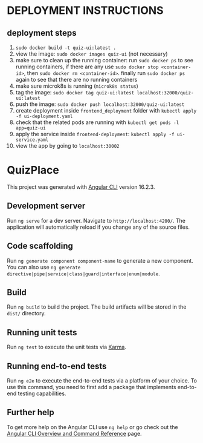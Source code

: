 # DEPLOYMENT INSTRUCTIONS

## deployment steps
1) `sudo docker build -t quiz-ui:latest .`
2) view the image: `sudo docker images quiz-ui` (not necessary)
3) make sure to clean up the running container: run `sudo docker ps` to see running containers, if there are any use `sudo docker stop <container-id>`, then `sudo docker rm <container-id>`. finally run `sudo docker ps` again to see that there are no running containers
4) make sure microk8s is running (`microk8s status`)
5) tag the image: `sudo docker tag quiz-ui:latest localhost:32000/quiz-ui:latest`
6) push the image: `sudo docker push localhost:32000/quiz-ui:latest`
7) create deployment inside `frontend_deployment` folder with `kubectl apply -f ui-deployment.yaml`
8) check that the related pods are running with `kubectl get pods -l app=quiz-ui`
9) apply the service inside `frontend-deployment`: `kubectl apply -f ui-service.yaml`
10) view the app by going to `localhost:30002`

# QuizPlace

This project was generated with [Angular CLI](https://github.com/angular/angular-cli) version 16.2.3.

## Development server

Run `ng serve` for a dev server. Navigate to `http://localhost:4200/`. The application will automatically reload if you change any of the source files.

## Code scaffolding

Run `ng generate component component-name` to generate a new component. You can also use `ng generate directive|pipe|service|class|guard|interface|enum|module`.

## Build

Run `ng build` to build the project. The build artifacts will be stored in the `dist/` directory.

## Running unit tests

Run `ng test` to execute the unit tests via [Karma](https://karma-runner.github.io).

## Running end-to-end tests

Run `ng e2e` to execute the end-to-end tests via a platform of your choice. To use this command, you need to first add a package that implements end-to-end testing capabilities.

## Further help

To get more help on the Angular CLI use `ng help` or go check out the [Angular CLI Overview and Command Reference](https://angular.io/cli) page.
